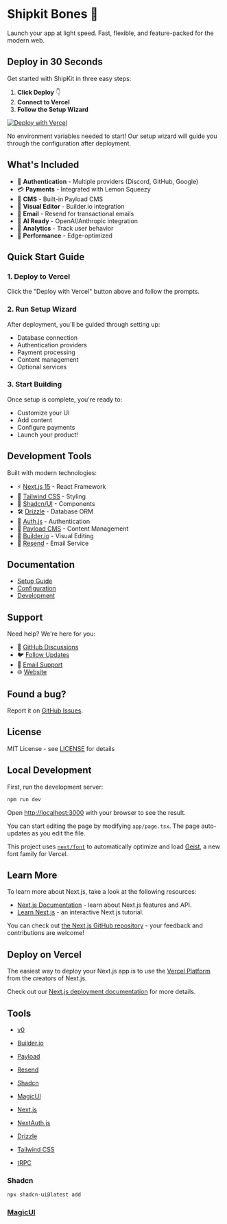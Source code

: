 # Shipkit Bones 🚀

Launch your app at light speed. Fast, flexible, and feature-packed for the modern web.

## Deploy in 30 Seconds

Get started with ShipKit in three easy steps:

1. **Click Deploy** 👇
2. **Connect to Vercel**
3. **Follow the Setup Wizard**

[![Deploy with Vercel](https://vercel.com/button)](https://vercel.com/new/clone?repository-url=https%3A%2F%2Fgithub.com%2Fshipkit-io%2Fbones&project-name=bones-app&repository-name=bones-app&redirect-url=https%3A%2F%2Fshipkit.io%2Fx%2Fvercel%2Fdeploy&developer-id=oac_KkY2TcPxIWTDtL46WGqwZ4BF&production-deploy-hook=Shipkit%20Deploy&demo-title=Shipkit%20Preview&demo-description=The%20official%20Shipkit%20Preview.%20A%20full%20featured%20demo%20with%20dashboards%2C%20AI%20tools%2C%20and%20integrations%20with%20Docs%2C%20Payload%2C%20and%20Builder.io&demo-url=https%3A%2F%2Fshipkit.io%2Fdemo&demo-image=%2F%2Fshipkit.io%2Fimages%2Fdemo.png)

No environment variables needed to start! Our setup wizard will guide you through the configuration after deployment.

## What's Included

- 🔐 **Authentication** - Multiple providers (Discord, GitHub, Google)
- 💳 **Payments** - Integrated with Lemon Squeezy
- 📝 **CMS** - Built-in Payload CMS
- 🎨 **Visual Editor** - Builder.io integration
- 📧 **Email** - Resend for transactional emails
- 🤖 **AI Ready** - OpenAI/Anthropic integration
- 🎯 **Analytics** - Track user behavior
- 🚀 **Performance** - Edge-optimized

## Quick Start Guide

### 1. Deploy to Vercel

Click the "Deploy with Vercel" button above and follow the prompts.

### 2. Run Setup Wizard

After deployment, you'll be guided through setting up:

- Database connection
- Authentication providers
- Payment processing
- Content management
- Optional services

### 3. Start Building

Once setup is complete, you're ready to:

- Customize your UI
- Add content
- Configure payments
- Launch your product!

## Development Tools

Built with modern technologies:

- ⚡️ [Next.js 15](https://nextjs.org) - React Framework
- 🎨 [Tailwind CSS](https://tailwindcss.com) - Styling
- 🔧 [Shadcn/UI](https://ui.shadcn.com) - Components
- 🛠 [Drizzle](https://orm.drizzle.team) - Database ORM
- 🔑 [Auth.js](https://authjs.dev) - Authentication
- 📝 [Payload CMS](https://payloadcms.com) - Content Management
- 🎨 [Builder.io](https://builder.io) - Visual Editing
- 📧 [Resend](https://resend.com) - Email Service

## Documentation

- [Setup Guide](docs/development/deployment.mdx)
- [Configuration](docs/development/environment.mdx)
- [Development](docs/development.mdx)

## Support

Need help? We're here for you:

- 💬 [GitHub Discussions](https://github.com/shipkit-io/shipkit/discussions)
- 🐦 [Follow Updates](https://twitter.com/lacybuilds)
- 📧 [Email Support](mailto:support@shipkit.io)
- 🌐 [Website](https://shipkit.io)

## Found a bug?

Report it on [GitHub Issues](https://github.com/shipkit-io/shipkit/issues).

## License

MIT License - see [LICENSE](LICENSE) for details

## Local Development

First, run the development server:

```bash
npm run dev
```

Open [http://localhost:3000](http://localhost:3000) with your browser to see the result.

You can start editing the page by modifying `app/page.tsx`. The page auto-updates as you edit the file.

This project uses [`next/font`](https://nextjs.org/docs/app/building-your-application/optimizing/fonts) to automatically optimize and load [Geist](https://vercel.com/font), a new font family for Vercel.

## Learn More

To learn more about Next.js, take a look at the following resources:

- [Next.js Documentation](https://nextjs.org/docs) - learn about Next.js features and API.
- [Learn Next.js](https://nextjs.org/learn) - an interactive Next.js tutorial.

You can check out [the Next.js GitHub repository](https://github.com/vercel/next.js) - your feedback and contributions are welcome!

## Deploy on Vercel

The easiest way to deploy your Next.js app is to use the [Vercel Platform](https://vercel.com/new?utm_medium=default-template&filter=next.js&utm_source=create-next-app&utm_campaign=create-next-app-readme) from the creators of Next.js.

Check out our [Next.js deployment documentation](https://nextjs.org/docs/app/building-your-application/deploying) for more details.

## Tools

- [v0](https://v0.dev)
- [Builder.io](https://builder.io)
- [Payload](https://payloadcms.com)
- [Resend](https://resend.com)
- [Shadcn](https://ui.shadcn.com)
- [MagicUI](https://magicui.design/)

- [Next.js](https://nextjs.org)
- [NextAuth.js](https://next-auth.js.org)
- [Drizzle](https://orm.drizzle.team)
- [Tailwind CSS](https://tailwindcss.com)
- [tRPC](https://trpc.io)

### Shadcn

```bash
npx shadcn-ui@latest add
```

### [MagicUI](https://magicui.design/)
